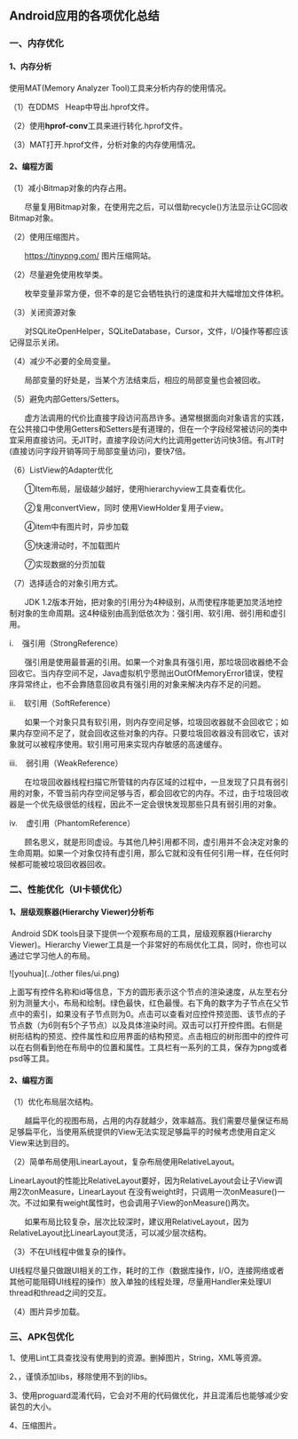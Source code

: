 ## Android应用的各项优化总结

### 一、内存优化

#### 1、内存分析

使用MAT(Memory Analyzer Tool)工具来分析内存的使用情况。

（1）在DDMS   Heap中导出.hprof文件。

（2）使用**hprof-conv**工具来进行转化.hprof文件。

（3）MAT打开.hprof文件，分析对象的内存使用情况。

#### 2、编程方面

（1）减小Bitmap对象的内存占用。

       尽量复用Bitmap对象，在使用完之后，可以借助recycle()方法显示让GC回收Bitmap对象。

（2）使用压缩图片。

       https://tinypng.com/ 图片压缩网站。

（2）尽量避免使用枚举类。

       枚举变量非常方便，但不幸的是它会牺牲执行的速度和并大幅增加文件体积。

（3）关闭资源对象

       对SQLiteOpenHelper，SQLiteDatabase，Cursor，文件，I/O操作等都应该记得显示关闭。

（4）减少不必要的全局变量。

       局部变量的好处是，当某个方法结束后，相应的局部变量也会被回收。

（5）避免内部Getters/Setters。

       虚方法调用的代价比直接字段访问高昂许多。通常根据面向对象语言的实践，在公共接口中使用Getters和Setters是有道理的，但在一个字段经常被访问的类中宜采用直接访问。无JIT时，直接字段访问大约比调用getter访问快3倍。有JIT时(直接访问字段开销等同于局部变量访问)，要快7倍。

（6）ListView的Adapter优化

       ①Item布局，层级越少越好，使用hierarchyview工具查看优化。 

       ②复用convertView，同时 使用ViewHolder复用子view。

       ④item中有图片时，异步加载

       ⑤快速滑动时，不加载图片 

       ⑦实现数据的分页加载

（7）选择适合的对象引用方式。

       JDK 1.2版本开始，把对象的引用分为4种级别，从而使程序能更加灵活地控制对象的生命周期。这4种级别由高到低依次为：强引用、软引用、弱引用和虚引用。

i.    强引用（StrongReference）

       强引用是使用最普遍的引用。如果一个对象具有强引用，那垃圾回收器绝不会回收它。当内存空间不足，Java虚拟机宁愿抛出OutOfMemoryError错误，使程序异常终止，也不会靠随意回收具有强引用的对象来解决内存不足的问题。

ii.    软引用（SoftReference）

       如果一个对象只具有软引用，则内存空间足够，垃圾回收器就不会回收它；如果内存空间不足了，就会回收这些对象的内存。只要垃圾回收器没有回收它，该对象就可以被程序使用。软引用可用来实现内存敏感的高速缓存。

iii.    弱引用（WeakReference）

       在垃圾回收器线程扫描它所管辖的内存区域的过程中，一旦发现了只具有弱引用的对象，不管当前内存空间足够与否，都会回收它的内存。不过，由于垃圾回收器是一个优先级很低的线程，因此不一定会很快发现那些只具有弱引用的对象。

iv.    虚引用（PhantomReference）

       顾名思义，就是形同虚设。与其他几种引用都不同，虚引用并不会决定对象的生命周期。如果一个对象仅持有虚引用，那么它就和没有任何引用一样，在任何时候都可能被垃圾回收器回收。



### 二、性能优化（UI卡顿优化）

#### 1、层级观察器(Hierarchy Viewer)分析布

​	Android SDK tools目录下提供一个观察布局的工具，层级观察器(Hierarchy Viewer)。Hierarchy Viewer工具是一个非常好的布局优化工具，同时，你也可以通过它学习他人的布局。

![youhua](../other files/ui.png)

​	上面写有控件名称和id等信息，下方的圆形表示这个节点的渲染速度，从左至右分别为测量大小，布局和绘制。绿色最快，红色最慢。右下角的数字为子节点在父节点中的索引，如果没有子节点则为0。点击可以查看对应控件预览图、该节点的子节点数（为6则有5个子节点）以及具体渲染时间。双击可以打开控件图。右侧是树形结构的预览、控件属性和应用界面的结构预览。点击相应的树形图中的控件可以在右侧看到他在布局中的位置和属性。工具栏有一系列的工具，保存为png或者psd等工具。

#### 2、编程方面

（1）优化布局层次结构。

       越扁平化的视图布局，占用的内存就越少，效率越高。我们需要尽量保证布局足够扁平化，当使用系统提供的View无法实现足够扁平的时候考虑使用自定义View来达到目的。

（2）简单布局使用LinearLayout，复杂布局使用RelativeLayout。

​	LinearLayout的性能比RelativeLayout要好，因为RelativeLayout会让子View调用2次onMeasure，LinearLayout 在没有weight时，只调用一次onMeasure()一次。不过如果有weight属性时，也会调用子View的onMeasure()两次。

       如果布局比较复杂，层次比较深时，建议用RelativeLayout，因为RelativeLayout比LinearLayout灵活，可以减少层次结构。

（3）不在UI线程中做复杂的操作。

​	UI线程尽量只做跟UI相关的工作，耗时的工作（数据库操作，I/O，连接网络或者其他可能阻碍UI线程的操作）放入单独的线程处理，尽量用Handler来处理UI thread和thread之间的交互。

（4）图片异步加载。



### 三、APK包优化

1、使用Lint工具查找没有使用到的资源。删掉图片，String，XML等资源。

2、，谨慎添加libs，移除使用不到的libs。

3、使用proguard混淆代码，它会对不用的代码做优化，并且混淆后也能够减少安装包的大小。

4、压缩图片。